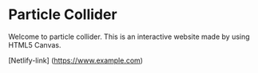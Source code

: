 # Particle Collider

Welcome to particle collider. This is an interactive website made by using HTML5 Canvas.

[Netlify-link] (https://www.example.com)
